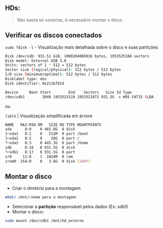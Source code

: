 ## HDs:
> Não basta só conectar, é necessário montar o disco


## Verificar os discos conectados

`sudo fdisk -l` - Visualização mais detalhada sobre o disco e suas partições

```bash 
Disk /dev/sdb: 931.51 GiB, 1000204886016 bytes, 1953525168 sectors
Disk model: External USB 3.0
Units: sectors of 1 * 512 = 512 bytes
Sector size (logical/physical): 512 bytes / 512 bytes
I/O size (minimum/optimal): 512 bytes / 512 bytes
Disklabel type: dos
Disk identifier: 0x211bf81d

Device     Boot Start        End    Sectors   Size Id Type
/dev/sdb1        2048 1953523119 1953521072 931.5G  c W95 FAT32 (LBA

```

ou

`lsblk` | Visualização simplificada em árvore

```bash
NAME   MAJ:MIN RM   SIZE RO TYPE MOUNTPOINTS
sda      8:0    0 465.8G  0 disk 
├─sda1   8:1    0   512M  0 part /boot
├─sda2   8:2    0    20G  0 part /
└─sda3   8:3    0 445.3G  0 part /home
sdb      8:16   0 931.5G  0 disk 
└─sdb1   8:17   0 931.5G  0 part 
sr0     11:0    1  1024M  0 rom  
zram0  254:0    0   3.8G  0 disk [SWAP]
```

## Montar o disco

- Criar o diretório para a montagem

```bash
mkdir /mnt/<nome para a montagem>
```

- Selecionar a **partição** responsável pelos dados (Ex: sdb1)
- Montar o disco:

```bash
sudo mount /dev/sdb1 /mnt/hd_externo 
```